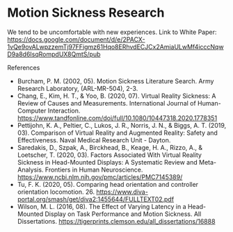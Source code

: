 # Motion Sickness Research

We tend to be uncomfortable with new experiences.
Link to White Paper: https://docs.google.com/document/d/e/2PACX-1vQe9ovALwpzzemTj97FFigmz61Hqo8ERhvdECJCx2AmiaULwMf4icccNqwD9a8d6IsqRompdUX8QmtS/pub

References
- Burcham, P. M. (2002, 05). Motion Sickness Literature Search. Army Research Laboratory, (ARL-MR-504), 2-3.
- Chang, E., Kim, H. T., & Yoo, B. (2020, 07). Virtual Reality Sickness: A Review of Causes and Measurements. International Journal of Human-Computer Interaction. https://www.tandfonline.com/doi/full/10.1080/10447318.2020.1778351
- Pettijohn, K. A., Peltier, C., Lukos, J. R., Norris, J. N., & Biggs, A. T. (2019, 03). Comparison of Virtual Reality and Augmented Reality: Safety and Effectiveness. Naval Medical Research Unit - Dayton.
- Saredakis, D., Szpak, A., Birckhead, B., Keage, H. A., Rizzo, A., & Loetscher, T. (2020, 03). Factors Associated With Virtual Reality Sickness in Head-Mounted Displays: A Systematic Review and Meta-Analysis. Frontiers in Human Neuroscience. https://www.ncbi.nlm.nih.gov/pmc/articles/PMC7145389/
- Tu, F. K. (2020, 05). Comparing head orientation and controller orientation locomotion. 26. https://www.diva-portal.org/smash/get/diva2:1455644/FULLTEXT02.pdf
- Wilson, M. L. (2016, 08). The Effect of Varying Latency in a Head-Mounted Display on Task Performance and Motion Sickness. All Dissertations. https://tigerprints.clemson.edu/all_dissertations/16888
